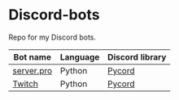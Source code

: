 # Discord-bots

Repo for my Discord bots.

| Bot name                                                                    | Language | Discord library                                        |
|-----------------------------------------------------------------------------|----------|--------------------------------------------------------|
| [server.pro](https://github.com/Rashnain/Discord-bots/tree/main/server.pro) | Python   | [Pycord](https://github.com/Pycord-Development/pycord) |
| [Twitch](https://github.com/Rashnain/Discord-bots/tree/main/twitch)         | Python   | [Pycord](https://github.com/Pycord-Development/pycord)     |
